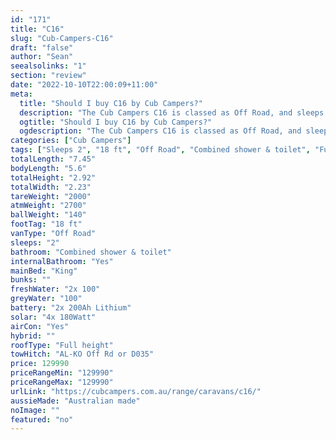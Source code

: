 ```yaml
---
id: "171"
title: "C16"
slug: "Cub-Campers-C16"
draft: "false"
author: "Sean"
seealsolinks: "1"
section: "review"
date: "2022-10-10T22:00:09+11:00"
meta:
  title: "Should I buy C16 by Cub Campers?"
  description: "The Cub Campers C16 is classed as Off Road, and sleeps 2 people. It is Australian made and comes in at 18 ft. It generally has Combined shower & toilet."
  ogtitle: "Should I buy C16 by Cub Campers?"
  ogdescription: "The Cub Campers C16 is classed as Off Road, and sleeps 2 people. It is Australian made and comes in at 18 ft. It generally has Combined shower & toilet."
categories: ["Cub Campers"]
tags: ["Sleeps 2", "18 ft", "Off Road", "Combined shower & toilet", "Full height", "Over 100k", "Australian made"]
totalLength: "7.45"
bodyLength: "5.6"
totalHeight: "2.92"
totalWidth: "2.23"
tareWeight: "2000"
atmWeight: "2700"
ballWeight: "140"
footTag: "18 ft"
vanType: "Off Road"
sleeps: "2"
bathroom: "Combined shower & toilet"
internalBathroom: "Yes"
mainBed: "King"
bunks: ""
freshWater: "2x 100"
greyWater: "100"
battery: "2x 200Ah Lithium"
solar: "4x 180Watt"
airCon: "Yes"
hybrid: ""
roofType: "Full height"
towHitch: "AL-KO Off Rd or D035"
price: 129990
priceRangeMin: "129990"
priceRangeMax: "129990"
urlLink: "https://cubcampers.com.au/range/caravans/c16/"
aussieMade: "Australian made"
noImage: ""
featured: "no"
---
```

